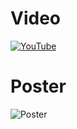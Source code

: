 # Video
[![YouTube](https://github.com/jjinueng/PinIT/assets/115696442/efc8e63e-2783-41f8-8366-ec1453aabead)](https://www.youtube.com/watch?v=U2t--ByYwnk)

# Poster
![Poster](https://github.com/jjinueng/PinIT/assets/115696442/3eb39e70-3a62-47c6-9bee-0bf74a2c4185)
